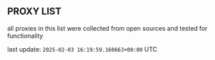 ## PROXY LIST

all proxies in this list were collected from open sources and tested for functionality

last update: `2025-02-03 16:19:59.160663+00:00` UTC
